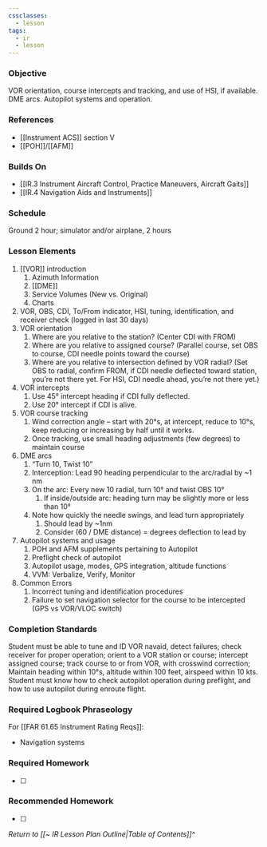 ```yaml
---
cssclasses:
  - lesson
tags:
  - ir
  - lesson
---
```

### Objective
VOR orientation, course intercepts and tracking, and use of HSI, if available. DME arcs. Autopilot systems and operation. 

### References
- [[Instrument ACS]] section V
- [[POH]]/[[AFM]] 

### Builds On
- [[IR.3 Instrument Aircraft Control, Practice Maneuvers, Aircraft Gaits]]
- [[IR.4 Navigation Aids and Instruments]]

### Schedule
Ground 2 hour; simulator and/or airplane, 2 hours 

### Lesson Elements
1. [[VOR]] introduction
	1. Azimuth Information
	2. [[DME]]
	3. Service Volumes (New vs. Original)
	4. Charts 
2. VOR, OBS, CDI, To/From indicator, HSI, tuning, identification, and receiver check (logged in last 30 days) 
3. VOR orientation 
	1. Where are you relative to the station? (Center CDI with FROM) 
	2. Where are you relative to assigned course? (Parallel course, set OBS to course, CDI needle points toward the course) 
	3. Where are you relative to intersection defined by VOR radial? (Set OBS to radial, confirm FROM, if CDI needle deflected toward station, you’re not there yet. For HSI, CDI needle ahead, you’re not there yet.) 
4. VOR intercepts 
	1. Use 45° intercept heading if CDI fully deflected. 
	2. Use 20° intercept if CDI is alive. 
5. VOR course tracking 
	1. Wind correction angle – start with 20°s, at intercept, reduce to 10°s, keep reducing or increasing by half until it works. 
	2. Once tracking, use small heading adjustments (few degrees) to maintain course
6. DME arcs
	1. “Turn 10, Twist 10”
	2. Interception: Lead 90 heading perpendicular to the arc/radial by ~1 nm
	3. On the arc: Every new 10 radial, turn 10° and twist OBS 10°
		1. If inside/outside arc: heading turn may be slightly more or less than 10°
	4. Note how quickly the needle swings, and lead turn appropriately
		1. Should lead by ~1nm
		2. Consider (60 / DME distance) = degrees deflection to lead by
7. Autopilot systems and usage 
	1. POH and AFM supplements pertaining to Autopilot 
	2. Preflight check of autopilot 
	3. Autopilot usage, modes, GPS integration, altitude functions 
	4. VVM: Verbalize, Verify, Monitor
8. Common Errors 
	1. Incorrect tuning and identification procedures 
	2. Failure to set navigation selector for the course to be intercepted (GPS vs VOR/VLOC switch) 
### Completion Standards
Student must be able to tune and ID VOR navaid, detect failures; check receiver for proper operation; orient to a VOR station or course; intercept assigned course; track course to or from VOR, with crosswind correction; Maintain heading within 10°s, altitude within 100 feet, airspeed within 10 kts. Student must know how to check autopilot operation during preflight, and how to use autopilot during enroute flight.

### Required Logbook Phraseology
For [[FAR 61.65 Instrument Rating Reqs]]:
- Navigation systems

### Required Homework
- [ ] 

### Recommended Homework
- [ ] 

*Return to [[~ IR Lesson Plan Outline|Table of Contents]]^*
